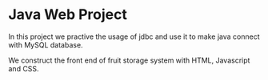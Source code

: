 # Java Web Project
In this project we practive the usage of jdbc and use it to make java connect with MySQL database.

We construct the front end of fruit storage system with HTML, Javascript and CSS.




